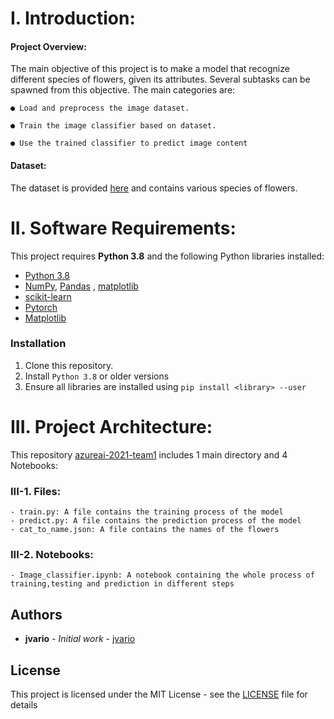 # I.  Introduction:

#### Project Overview:
The main objective of this project is to make a model that recognize different species of flowers, given its attributes. Several subtasks can be spawned from this objective. The main categories are:

	● Load and preprocess the image dataset.
	
	● Train the image classifier based on dataset.
	
	● Use the trained classifier to predict image content
	
#### Dataset:
The dataset is provided [here](https://www.robots.ox.ac.uk/~vgg/data/flowers/102/index.html) and contains various species of flowers.

# II. Software Requirements:
This project requires **Python 3.8** and the following Python libraries installed:
- [Python 3.8](https://www.python.org/downloads/) 
- [NumPy](http://www.numpy.org/), [Pandas](https://pandas.pydata.org/) , [matplotlib](http://matplotlib.org/)
- [scikit-learn](http://scikit-learn.org/stable/)
- [Pytorch](https://pytorch.org)
- [Matplotlib](https://matplotlib.org)

### Installation
1. Clone this repository.
2. Install ```Python 3.8``` or older versions
3. Ensure all libraries are installed using ```pip install <library> --user```

# III. Project Architecture:
This repository [azureai-2021-team1](https://github.com/codehub-learn/azureai-2021-team1) includes 1 main directory and 4 Notebooks:

### III-1. Files:

	- train.py: A file contains the training process of the model
  	- predict.py: A file contains the prediction process of the model
	- cat_to_name.json: A file contains the names of the flowers
	
### III-2. Notebooks:

	- Image_classifier.ipynb: A notebook containing the whole process of training,testing and prediction in different steps
	
	
## Authors

* **jvario** - *Initial work* - [jvario](https://github.com/jvario)
## License
This project is licensed under the MIT License - see the [LICENSE](LICENSE) file for details
  
	
